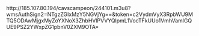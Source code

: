 <item>
<title>Ant Man</title>
<link>http://185.107.80.194/cavscampeon/244101.m3u8?wmsAuthSign2=NTgzZGIxMzY5NGVjYg==&token=c2VydmVyX3RpbWU9MTQ5ODAwMjgxMyZoYXNoX3ZhbHVlPVVYQlpmL1VocTFkUUo1VmhVamlGQUE9PSZ2YWxpZG1pbnV0ZXM9OTA=</link>
<thumbnail></thumbnail>
<fanart></fanart>
</item>
